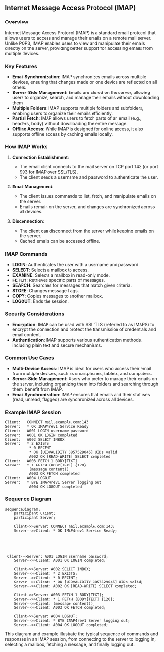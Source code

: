 ## Internet Message Access Protocol (IMAP)

### Overview

Internet Message Access Protocol (IMAP) is a standard email protocol that allows users to access and manage their emails on a remote mail server. Unlike POP3, IMAP enables users to view and manipulate their emails directly on the server, providing better support for accessing emails from multiple devices.

### Key Features

- **Email Synchronization**: IMAP synchronizes emails across multiple devices, ensuring that changes made on one device are reflected on all others.
- **Server-Side Management**: Emails are stored on the server, allowing users to organize, search, and manage their emails without downloading them.
- **Multiple Folders**: IMAP supports multiple folders and subfolders, enabling users to organize their emails efficiently.
- **Partial Fetch**: IMAP allows users to fetch parts of an email (e.g., headers, body) without downloading the entire message.
- **Offline Access**: While IMAP is designed for online access, it also supports offline access by caching emails locally.

### How IMAP Works

1. **Connection Establishment**:
   - The email client connects to the mail server on TCP port 143 (or port 993 for IMAP over SSL/TLS).
   - The client sends a username and password to authenticate the user.

2. **Email Management**:
   - The client issues commands to list, fetch, and manipulate emails on the server.
   - Emails remain on the server, and changes are synchronized across all devices.

3. **Disconnection**:
   - The client can disconnect from the server while keeping emails on the server.
   - Cached emails can be accessed offline.

### IMAP Commands

- **LOGIN**: Authenticates the user with a username and password.
- **SELECT**: Selects a mailbox to access.
- **EXAMINE**: Selects a mailbox in read-only mode.
- **FETCH**: Retrieves specific parts of messages.
- **SEARCH**: Searches for messages that match given criteria.
- **STORE**: Changes message flags.
- **COPY**: Copies messages to another mailbox.
- **LOGOUT**: Ends the session.

### Security Considerations

- **Encryption**: IMAP can be used with SSL/TLS (referred to as IMAPS) to encrypt the connection and protect the transmission of credentials and email content.
- **Authentication**: IMAP supports various authentication methods, including plain text and secure mechanisms.

### Common Use Cases

- **Multi-Device Access**: IMAP is ideal for users who access their email from multiple devices, such as smartphones, tablets, and computers.
- **Server-Side Management**: Users who prefer to manage their emails on the server, including organizing them into folders and searching through them, benefit from IMAP.
- **Email Synchronization**: IMAP ensures that emails and their statuses (read, unread, flagged) are synchronized across all devices.

### Example IMAP Session

```plaintext
Client:   CONNECT mail.example.com:143
Server:   * OK IMAP4rev1 Service Ready
Client:   A001 LOGIN username password
Server:   A001 OK LOGIN completed
Client:   A002 SELECT INBOX
Server:   * 2 EXISTS
           * 0 RECENT
           * OK [UIDVALIDITY 3857529045] UIDs valid
           A002 OK [READ-WRITE] SELECT completed
Client:   A003 FETCH 1 BODY[TEXT]
Server:   * 1 FETCH (BODY[TEXT] {120}
           (message content))
           A003 OK FETCH completed
Client:   A004 LOGOUT
Server:   * BYE IMAP4rev1 Server logging out
           A004 OK LOGOUT completed
```

### Sequence Diagram

```mermaid
sequenceDiagram;
    participant Client;
    participant Server;

    Client->>Server: CONNECT mail.example.com:143;
    Server-->>Client: * OK IMAP4rev1 Service Ready;



   

 Client->>Server: A001 LOGIN username password;
    Server-->>Client: A001 OK LOGIN completed;

    Client->>Server: A002 SELECT INBOX;
    Server-->>Client: * 2 EXISTS;
    Server-->>Client: * 0 RECENT;
    Server-->>Client: * OK [UIDVALIDITY 3857529045] UIDs valid;
    Server-->>Client: A002 OK [READ-WRITE] SELECT completed;

    Client->>Server: A003 FETCH 1 BODY[TEXT];
    Server-->>Client: * 1 FETCH (BODY[TEXT] {120};
    Server-->>Client: (message content));
    Server-->>Client: A003 OK FETCH completed;

    Client->>Server: A004 LOGOUT;
    Server-->>Client: * BYE IMAP4rev1 Server logging out;
    Server-->>Client: A004 OK LOGOUT completed;
```

This diagram and example illustrate the typical sequence of commands and responses in an IMAP session, from connecting to the server to logging in, selecting a mailbox, fetching a message, and finally logging out.